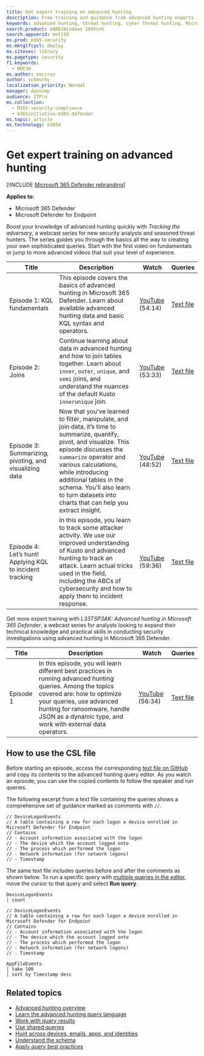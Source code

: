 ```yaml
---
title: Get expert training on advanced hunting
description: Free training and guidance from advanced hunting experts
keywords: advanced hunting, threat hunting, cyber threat hunting, Microsoft 365 Defender, microsoft 365, m365, search, query, language, training, scenarios, basic to advanced, videos, step-by-step
search.product: eADQiWindows 10XVcnh
search.appverid: met150
ms.prod: m365-security
ms.mktglfcycl: deploy
ms.sitesec: library
ms.pagetype: security
f1.keywords: 
  - NOCSH
ms.author: maccruz
author: schmurky
localization_priority: Normal
manager: dansimp
audience: ITPro
ms.collection: 
  - M365-security-compliance
  - m365initiative-m365-defender
ms.topic: article
ms.technology: m365d
---
```


# Get expert training on advanced hunting

[!INCLUDE [Microsoft 365 Defender rebranding](../includes/microsoft-defender.md)]


**Applies to:**
- Microsoft 365 Defender
- Microsoft Defender for Endpoint

Boost your knowledge of advanced hunting quickly with _Tracking the adversary_, a webcast series for new security analysts and seasoned threat hunters. The series guides you through the basics all the way to creating your own sophisticated queries. Start with the first video on fundamentals or jump to more advanced videos that suit your level of experience.

| Title | Description | Watch | Queries | 
|--|--|--|--|
| Episode 1: KQL fundamentals | This episode covers the basics of advanced hunting in Microsoft 365 Defender. Learn about available advanced hunting data and basic KQL syntax and operators. | [YouTube](https://youtu.be/0D9TkGjeJwM?t=351) (54:14) | [Text file](https://github.com/microsoft/Microsoft-365-Defender-Hunting-Queries/blob/master/Webcasts/TrackingTheAdversary/Episode%201%20-%20KQL%20Fundamentals.txt) |
| Episode 2: Joins | Continue learning about data in advanced hunting and how to join tables together. Learn about `inner`, `outer`, `unique`, and `semi` joins, and understand the nuances of the default Kusto `innerunique` join. | [YouTube](https://youtu.be/LMrO6K5TWOU?t=297) (53:33) | [Text file](https://github.com/microsoft/Microsoft-365-Defender-Hunting-Queries/blob/master/Webcasts/TrackingTheAdversary/Episode%202%20-%20Joins.txt) |
| Episode 3: Summarizing, pivoting, and visualizing data | Now that you've learned to filter, manipulate, and join data, it’s time to summarize, quantify, pivot, and visualize. This episode discusses the `summarize` operator and various calculations, while introducing additional tables in the schema. You'll also learn to turn datasets into charts that can help you extract insight. | [YouTube](https://youtu.be/UKnk9U1NH6Y?t=296) (48:52) | [Text file](https://github.com/microsoft/Microsoft-365-Defender-Hunting-Queries/blob/master/Webcasts/TrackingTheAdversary/Episode%203%20-%20Summarizing%2C%20Pivoting%2C%20and%20Joining.txt) |
| Episode 4: Let’s hunt! Applying KQL to incident tracking | In this episode, you learn to track some attacker activity. We use our improved understanding of Kusto and advanced hunting to track an attack. Learn actual tricks used in the field, including the ABCs of cybersecurity and how to apply them to incident response. | [YouTube](https://youtu.be/2EUxOc_LNd8?t=291) (59:36) | [Text file](https://github.com/microsoft/Microsoft-365-Defender-Hunting-Queries/blob/master/Webcasts/TrackingTheAdversary/Episode%204%20-%20Lets%20Hunt.txt) 


Get more expert training with *L33TSP3AK: Advanced hunting in Microsoft 365 Defender*, a webcast series for analysts looking to expand their technical knowledge and practical skills in conducting security investigations using advanced hunting in Microsoft 365 Defender. 

| Title | Description | Watch | Queries | 
|--|--|--|--|
| Episode 1  | In this episode, you will learn different best practices in running advanced hunting queries. Among the topics covered are: how to optimize your queries, use advanced hunting for ransomware, handle JSON as a dynamic type, and work with external data operators. | [YouTube](https://www.youtube.com/watch?v=nMGbK-ALaVg&feature=youtu.be) (56:34) | [Text file](https://github.com/microsoft/Microsoft-365-Defender-Hunting-Queries/blob/master/Webcasts/l33tSpeak/Performance%2C%20Json%20and%20dynamics%20operator%2C%20external%20data.txt)


## How to use the CSL file
Before starting an episode, access the corresponding [text file on GitHub](https://github.com/microsoft/Microsoft-365-Defender-Hunting-Queries/tree/master/Webcasts) and copy its contents to the advanced hunting query editor. As you watch an episode, you can use the copied contents to follow the speaker and run queries. 

The following excerpt from a text file containing the queries shows a comprehensive set of guidance marked as comments with `//`.

```kusto
// DeviceLogonEvents
// A table containing a row for each logon a device enrolled in Microsoft Defender for Endpoint
// Contains
// - Account information associated with the logon
// - The device which the account logged onto
// - The process which performed the logon
// - Network information (for network logons)
// - Timestamp
```

The same text file includes queries before and after the comments as shown below. To run a specific query with [multiple queries in the editor](advanced-hunting-query-language.md#work-with-multiple-queries-in-the-editor), move the cursor to that query and select **Run query**.   

```kusto
DeviceLogonEvents
| count

// DeviceLogonEvents
// A table containing a row for each logon a device enrolled in Microsoft Defender for Endpoint
// Contains
// - Account information associated with the logon
// - The device which the account logged onto
// - The process which performed the logon
// - Network information (for network logons)
// - Timestamp

AppFileEvents
| take 100
| sort by Timestamp desc
```
     
## Related topics
- [Advanced hunting overview](advanced-hunting-overview.md)
- [Learn the advanced hunting query language](advanced-hunting-query-language.md)
- [Work with query results](advanced-hunting-query-results.md)
- [Use shared queries](advanced-hunting-shared-queries.md)
- [Hunt across devices, emails, apps, and identities](advanced-hunting-query-emails-devices.md)
- [Understand the schema](advanced-hunting-schema-tables.md)
- [Apply query best practices](advanced-hunting-best-practices.md)
